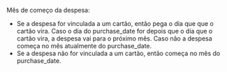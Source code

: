 

Mês de começo da despesa:
 - Se a despesa for vinculada a um cartão, então pega o dia que que o cartão vira. Caso o dia do purchase_date for depois que o dia que o cartão vira,
 a despesa vai para o próximo mês. Caso não a despesa começa no mês atualmente do purchase_date.
 - Se a despesa não for vinculada a um cartão, então começa no mês do purchase_date.
